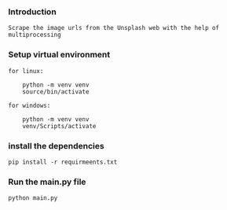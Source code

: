 ### Introduction

```
Scrape the image urls from the Unsplash web with the help of multiprocessing 
```

### Setup virtual environment 

```
for linux:

    python -m venv venv 
    source/bin/activate

for windows:

    python -m venv venv 
    venv/Scripts/activate
```

### install the dependencies 

```
pip install -r requirmeents.txt
```

### Run the main.py file 

```
python main.py
```